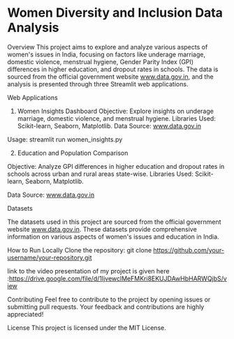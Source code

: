 # Women Diversity and Inclusion Data Analysis

Overview
This project aims to explore and analyze various aspects of women's issues in India, focusing on factors like underage marriage, domestic violence, menstrual hygiene, Gender Parity Index (GPI) differences in higher education, and dropout rates in schools. The data is sourced from the official government website www.data.gov.in, and the analysis is presented through three Streamlit web applications.

Web Applications
1. Women Insights Dashboard
Objective: Explore insights on underage marriage, domestic violence, and menstrual hygiene.
Libraries Used: Scikit-learn, Seaborn, Matplotlib.
Data Source: www.data.gov.in

Usage:
streamlit run women_insights.py

2. Education and Population Comparison

Objective: Analyze GPI differences in higher education and dropout rates in schools across urban and rural areas state-wise.
Libraries Used: Scikit-learn, Seaborn, Matplotlib.

Data Source: www.data.gov.in

Datasets

The datasets used in this project are sourced from the official government website www.data.gov.in. These datasets provide comprehensive information on various aspects of women's issues and education in India.

How to Run Locally
Clone the repository:
git clone https://github.com/your-username/your-repository.git

link to the video presentation of my project is given here :https://drive.google.com/file/d/1IjvewclMeFMKri8EKUJDAwHbHARWQjbS/view

Contributing
Feel free to contribute to the project by opening issues or submitting pull requests. Your feedback and contributions are highly appreciated!

License
This project is licensed under the MIT License.

